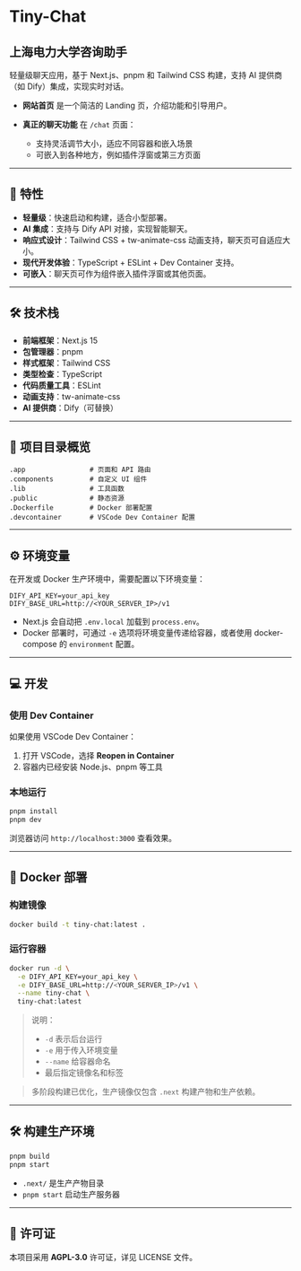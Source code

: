 # Tiny-Chat

## 上海电力大学咨询助手

轻量级聊天应用，基于 Next.js、pnpm 和 Tailwind CSS 构建，支持 AI 提供商（如 Dify）集成，实现实时对话。

* **网站首页** 是一个简洁的 Landing 页，介绍功能和引导用户。
* **真正的聊天功能** 在 `/chat` 页面：

  * 支持灵活调节大小，适应不同容器和嵌入场景
  * 可嵌入到各种地方，例如插件浮窗或第三方页面

---

## 🚀 特性

* **轻量级**：快速启动和构建，适合小型部署。
* **AI 集成**：支持与 Dify API 对接，实现智能聊天。
* **响应式设计**：Tailwind CSS + tw-animate-css 动画支持，聊天页可自适应大小。
* **现代开发体验**：TypeScript + ESLint + Dev Container 支持。
* **可嵌入**：聊天页可作为组件嵌入插件浮窗或其他页面。

---

## 🛠 技术栈

* **前端框架**：Next.js 15
* **包管理器**：pnpm
* **样式框架**：Tailwind CSS
* **类型检查**：TypeScript
* **代码质量工具**：ESLint
* **动画支持**：tw-animate-css
* **AI 提供商**：Dify（可替换）

---

## 📁 项目目录概览

```
.app                # 页面和 API 路由
.components         # 自定义 UI 组件
.lib                # 工具函数
.public             # 静态资源
.Dockerfile         # Docker 部署配置
.devcontainer       # VSCode Dev Container 配置
```

---

## ⚙️ 环境变量

在开发或 Docker 生产环境中，需要配置以下环境变量：

```env
DIFY_API_KEY=your_api_key
DIFY_BASE_URL=http://<YOUR_SERVER_IP>/v1
```

* Next.js 会自动把 `.env.local` 加载到 `process.env`。
* Docker 部署时，可通过 `-e` 选项将环境变量传递给容器，或者使用 docker-compose 的 `environment` 配置。

---

## 💻 开发

### 使用 Dev Container

如果使用 VSCode Dev Container：

1. 打开 VSCode，选择 **Reopen in Container**
2. 容器内已经安装 Node.js、pnpm 等工具

### 本地运行

```bash
pnpm install
pnpm dev
```

浏览器访问 `http://localhost:3000` 查看效果。

---

## 🐳 Docker 部署

### 构建镜像

```bash
docker build -t tiny-chat:latest .
```

### 运行容器

```bash
docker run -d \
  -e DIFY_API_KEY=your_api_key \
  -e DIFY_BASE_URL=http://<YOUR_SERVER_IP>/v1 \
  --name tiny-chat \
  tiny-chat:latest
```

> 说明：
>
> * `-d` 表示后台运行
> * `-e` 用于传入环境变量
> * `--name` 给容器命名
> * 最后指定镜像名和标签

> 多阶段构建已优化，生产镜像仅包含 `.next` 构建产物和生产依赖。

---

## 🛠 构建生产环境

```bash
pnpm build
pnpm start
```

* `.next/` 是生产产物目录
* `pnpm start` 启动生产服务器

---

## 📄 许可证

本项目采用 **AGPL-3.0** 许可证，详见 LICENSE 文件。
